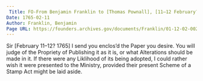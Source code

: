 ```yaml
---
 Title: FO-From Benjamin Franklin to [Thomas Pownall], [11–12 February? 1765]
Date: 1765-02-11
Author: Franklin, Benjamin
Page URL: https://founders.archives.gov/documents/Franklin/01-12-02-0023
---
```


Sir
[February 11–12? 1765]
I send you enclos’d the Paper you desire. You will judge of the Propriety of Publishing it as it is, or what Alterations should be made in it. If there were any Liklihood of its being adopted, I could rather wish it were presented to the Ministry, provided their present Scheme of a Stamp Act might be laid aside.

